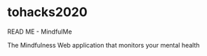 # tohacks2020
READ ME - MindfulMe

The Mindfulness Web application that monitors your mental health
